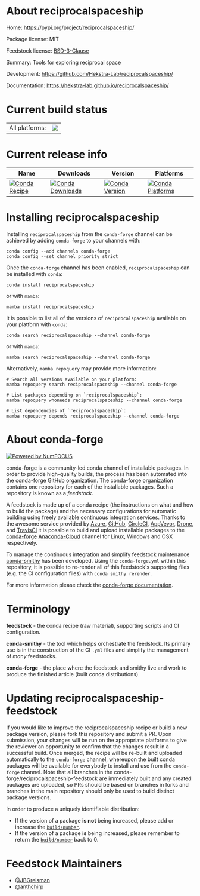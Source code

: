 About reciprocalspaceship
=========================

Home: https://pypi.org/project/reciprocalspaceship/

Package license: MIT

Feedstock license: [BSD-3-Clause](https://github.com/conda-forge/reciprocalspaceship-feedstock/blob/main/LICENSE.txt)

Summary: Tools for exploring reciprocal space

Development: https://github.com/Hekstra-Lab/reciprocalspaceship/

Documentation: https://hekstra-lab.github.io/reciprocalspaceship/

Current build status
====================


<table><tr><td>All platforms:</td>
    <td>
      <a href="https://dev.azure.com/conda-forge/feedstock-builds/_build/latest?definitionId=11843&branchName=main">
        <img src="https://dev.azure.com/conda-forge/feedstock-builds/_apis/build/status/reciprocalspaceship-feedstock?branchName=main">
      </a>
    </td>
  </tr>
</table>

Current release info
====================

| Name | Downloads | Version | Platforms |
| --- | --- | --- | --- |
| [![Conda Recipe](https://img.shields.io/badge/recipe-reciprocalspaceship-green.svg)](https://anaconda.org/conda-forge/reciprocalspaceship) | [![Conda Downloads](https://img.shields.io/conda/dn/conda-forge/reciprocalspaceship.svg)](https://anaconda.org/conda-forge/reciprocalspaceship) | [![Conda Version](https://img.shields.io/conda/vn/conda-forge/reciprocalspaceship.svg)](https://anaconda.org/conda-forge/reciprocalspaceship) | [![Conda Platforms](https://img.shields.io/conda/pn/conda-forge/reciprocalspaceship.svg)](https://anaconda.org/conda-forge/reciprocalspaceship) |

Installing reciprocalspaceship
==============================

Installing `reciprocalspaceship` from the `conda-forge` channel can be achieved by adding `conda-forge` to your channels with:

```
conda config --add channels conda-forge
conda config --set channel_priority strict
```

Once the `conda-forge` channel has been enabled, `reciprocalspaceship` can be installed with `conda`:

```
conda install reciprocalspaceship
```

or with `mamba`:

```
mamba install reciprocalspaceship
```

It is possible to list all of the versions of `reciprocalspaceship` available on your platform with `conda`:

```
conda search reciprocalspaceship --channel conda-forge
```

or with `mamba`:

```
mamba search reciprocalspaceship --channel conda-forge
```

Alternatively, `mamba repoquery` may provide more information:

```
# Search all versions available on your platform:
mamba repoquery search reciprocalspaceship --channel conda-forge

# List packages depending on `reciprocalspaceship`:
mamba repoquery whoneeds reciprocalspaceship --channel conda-forge

# List dependencies of `reciprocalspaceship`:
mamba repoquery depends reciprocalspaceship --channel conda-forge
```


About conda-forge
=================

[![Powered by
NumFOCUS](https://img.shields.io/badge/powered%20by-NumFOCUS-orange.svg?style=flat&colorA=E1523D&colorB=007D8A)](https://numfocus.org)

conda-forge is a community-led conda channel of installable packages.
In order to provide high-quality builds, the process has been automated into the
conda-forge GitHub organization. The conda-forge organization contains one repository
for each of the installable packages. Such a repository is known as a *feedstock*.

A feedstock is made up of a conda recipe (the instructions on what and how to build
the package) and the necessary configurations for automatic building using freely
available continuous integration services. Thanks to the awesome service provided by
[Azure](https://azure.microsoft.com/en-us/services/devops/), [GitHub](https://github.com/),
[CircleCI](https://circleci.com/), [AppVeyor](https://www.appveyor.com/),
[Drone](https://cloud.drone.io/welcome), and [TravisCI](https://travis-ci.com/)
it is possible to build and upload installable packages to the
[conda-forge](https://anaconda.org/conda-forge) [Anaconda-Cloud](https://anaconda.org/)
channel for Linux, Windows and OSX respectively.

To manage the continuous integration and simplify feedstock maintenance
[conda-smithy](https://github.com/conda-forge/conda-smithy) has been developed.
Using the ``conda-forge.yml`` within this repository, it is possible to re-render all of
this feedstock's supporting files (e.g. the CI configuration files) with ``conda smithy rerender``.

For more information please check the [conda-forge documentation](https://conda-forge.org/docs/).

Terminology
===========

**feedstock** - the conda recipe (raw material), supporting scripts and CI configuration.

**conda-smithy** - the tool which helps orchestrate the feedstock.
                   Its primary use is in the construction of the CI ``.yml`` files
                   and simplify the management of *many* feedstocks.

**conda-forge** - the place where the feedstock and smithy live and work to
                  produce the finished article (built conda distributions)


Updating reciprocalspaceship-feedstock
======================================

If you would like to improve the reciprocalspaceship recipe or build a new
package version, please fork this repository and submit a PR. Upon submission,
your changes will be run on the appropriate platforms to give the reviewer an
opportunity to confirm that the changes result in a successful build. Once
merged, the recipe will be re-built and uploaded automatically to the
`conda-forge` channel, whereupon the built conda packages will be available for
everybody to install and use from the `conda-forge` channel.
Note that all branches in the conda-forge/reciprocalspaceship-feedstock are
immediately built and any created packages are uploaded, so PRs should be based
on branches in forks and branches in the main repository should only be used to
build distinct package versions.

In order to produce a uniquely identifiable distribution:
 * If the version of a package **is not** being increased, please add or increase
   the [``build/number``](https://docs.conda.io/projects/conda-build/en/latest/resources/define-metadata.html#build-number-and-string).
 * If the version of a package **is** being increased, please remember to return
   the [``build/number``](https://docs.conda.io/projects/conda-build/en/latest/resources/define-metadata.html#build-number-and-string)
   back to 0.

Feedstock Maintainers
=====================

* [@JBGreisman](https://github.com/JBGreisman/)
* [@anthchirp](https://github.com/anthchirp/)

